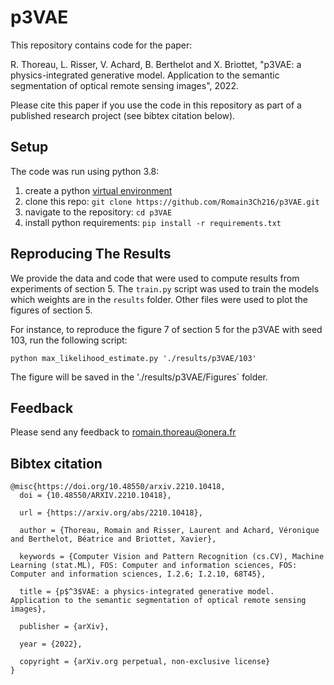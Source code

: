 # p3VAE

This repository contains code for the paper:

R. Thoreau, L. Risser, V. Achard, B. Berthelot and X. Briottet, "p3VAE: a physics-integrated generative model. Application to the semantic segmentation of optical remote sensing images", 2022.

Please cite this paper if you use the code in this repository as part of a published research project (see bibtex citation below).

## Setup

The code was run using python 3.8:

1. create a python [virtual environment](https://docs.conda.io/projects/conda/en/latest/user-guide/tasks/manage-environments.html)
2. clone this repo: ```git clone https://github.com/Romain3Ch216/p3VAE.git```
3. navigate to the repository: ```cd p3VAE```
4. install python requirements: ```pip install -r requirements.txt```

## Reproducing The Results

We provide the data and code that were used to compute results from experiments of section 5.
The `train.py` script was used to train the models which weights are in the `results` folder. 
Other files were used to plot the figures of section 5.

For instance, to reproduce the figure 7 of section 5 for the p3VAE with seed 103, run the following script:

```python max_likelihood_estimate.py './results/p3VAE/103'```

The figure will be saved in the './results/p3VAE/Figures` folder.

## Feedback

Please send any feedback to romain.thoreau@onera.fr

## Bibtex citation

```
@misc{https://doi.org/10.48550/arxiv.2210.10418,
  doi = {10.48550/ARXIV.2210.10418},
  
  url = {https://arxiv.org/abs/2210.10418},
  
  author = {Thoreau, Romain and Risser, Laurent and Achard, Véronique and Berthelot, Béatrice and Briottet, Xavier},
  
  keywords = {Computer Vision and Pattern Recognition (cs.CV), Machine Learning (stat.ML), FOS: Computer and information sciences, FOS: Computer and information sciences, I.2.6; I.2.10, 68T45},
  
  title = {p$^3$VAE: a physics-integrated generative model. Application to the semantic segmentation of optical remote sensing images},
  
  publisher = {arXiv},
  
  year = {2022},
  
  copyright = {arXiv.org perpetual, non-exclusive license}
}
```
